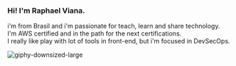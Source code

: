 ### Hi! I'm Raphael Viana.

i'm from Brasil and i'm passionate for teach, learn and share technology.<br>
I'm AWS certified and in the path for the next certifications.<br>
I really like play with lot of tools in front-end, but i'm focused in DevSecOps.

![giphy-downsized-large](https://user-images.githubusercontent.com/123553646/217611931-0283583d-d7df-432f-8153-d122cf9eb239.gif)
